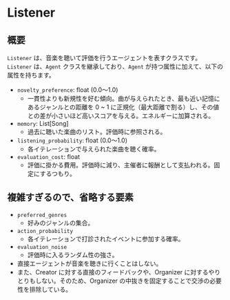 # Listener

## 概要
`Listener` は、音楽を聴いて評価を行うエージェントを表すクラスです。
`Listener` は、`Agent` クラスを継承しており、`Agent` が持つ属性に加えて、以下の属性を持ちます。

- `novelty_preference`: float (0.0〜1.0)
  - 一貫性よりも新規性を好む傾向。曲が与えられたとき、最も近い記憶にあるジャンルとの距離を 0 ~ 1 に正規化（最大距離で割る）し、その値との差が小さいほど高いスコアを与える。エネルギーに加算される。
- `memory`: List[Song]
  - 過去に聴いた楽曲のリスト。評価時に参照される。
- `listening_probability`: float (0.0〜1.0)
  - 各イテレーションで与えられた楽曲を聴く確率。
- `evaluation_cost`: float
  - 評価に掛かる費用。評価時に減り、主催者に報酬として支払われる。固定にするつもり。

## 複雑すぎるので、省略する要素
- `preferred_genres`
  - 好みのジャンルの集合。
- `action_probability`
  - 各イテレーションで打診されたイベントに参加する確率。
- `evaluation_noise`
  - 評価時に入るランダム性の強さ。
- 直接エージェントが音楽を聴きに行くことはしない。
- また、Creator に対する直接のフィードバックや、Organizer に対するやりとりもしない。そのため、Organizer の中抜きを固定することで交渉の必要性を排除している。